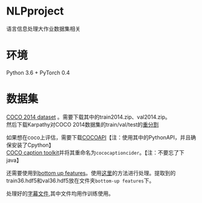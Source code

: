 # NLPproject
语言信息处理大作业数据集相关
# 环境
Python 3.6 + PyTorch 0.4 
# 数据集
[COCO 2014 dataset](http://cocodataset.org/#download) 。需要下载其中的train2014.zip、val2014.zip。<br/>
然后下载Karpathy对COCO 2014数据集的train/val/test的[重分割](http://cs.stanford.edu/people/karpathy/deepimagesent/caption_datasets.zip) <br/>

如果想在coco上评估，需要下载[COCOAPI](https://github.com/cocodataset/cocoapi)【注：使用其中的PythonAPI，并且确保安装了Cpython】<br/>
[COCO caption toolkit](https://github.com/tylin/coco-caption)并将其重命名为`cococaptioncider`。【注：不要忘了下java】<br/>

还需要使用到[bottom up features](https://imagecaption.blob.core.windows.net/imagecaption/trainval_36.zip)。使用[这里](https://github.com/hengyuan-hu/bottom-up-attention-vqa)的方法进行处理。提取到的train36.hdf5和val36.hdf5放在文件夹`bottom-up features`下。<br/>

处理好的[字幕文件](https://drive.google.com/open?id=1vuE0Tj1a1wH-Yh2G_i6Mh1lHiIMM9b7V),其中文件均用作训练使用。<br/>
